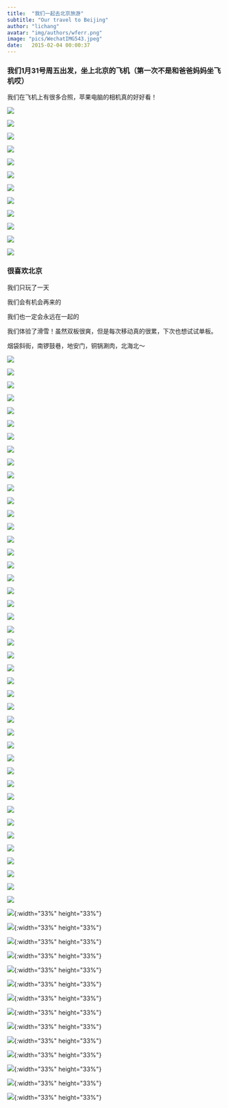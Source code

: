 ```yaml
---
title:  "我们一起去北京旅游"
subtitle: "Our travel to Beijing"
author: "lichang"
avatar: "img/authors/wferr.png"
image: "pics/WechatIMG543.jpeg"
date:   2015-02-04 00:00:37
---
```


### 我们1月31号周五出发，坐上北京的飞机（第一次不是和爸爸妈妈坐飞机哎）

我们在飞机上有很多合照，苹果电脑的相机真的好好看！

![](../姐姐/0.jpg)

![](../姐姐/1.jpg)

![](../姐姐/2.jpg)

![](../姐姐/3.jpg)

![](../姐姐/4.jpg)

![](../姐姐/5.jpg)

![](../姐姐/6.jpg)

![](../姐姐/7.jpg)

![](../姐姐/8.jpg)

![](../姐姐/9.jpg)

![](../姐姐/10.jpg)

![](../姐姐/11.jpg)

### 很喜欢北京

我们只玩了一天

我们会有机会再来的

我们也一定会永远在一起的

我们体验了滑雪！虽然双板很爽，但是每次移动真的很累，下次也想试试单板。

烟袋斜街，南锣鼓巷，地安门，铜锅涮肉，北海北～

![](../pics/WechatIMG526.jpeg)

![](../pics/WechatIMG527.jpeg)

![](../pics/WechatIMG528.jpeg)

![](../pics/WechatIMG524.jpeg)

![](../pics/WechatIMG529.jpeg)

![](../pics/WechatIMG530.jpeg)

![](../pics/WechatIMG531.jpeg)

![](../pics/WechatIMG532.jpeg)

![](../pics/WechatIMG533.jpeg)

![](../pics/WechatIMG534.jpeg)

![](../pics/WechatIMG535.jpeg)

![](../pics/WechatIMG536.jpeg)

![](../pics/WechatIMG537.jpeg)

![](../pics/WechatIMG538.jpeg)

![](../pics/WechatIMG539.jpeg)

![](../pics/WechatIMG540.jpeg)

![](../pics/WechatIMG541.jpeg)

![](../pics/WechatIMG542.jpeg)

![](../pics/WechatIMG543.jpeg)

![](../pics/WechatIMG544.jpeg)

![](../pics/WechatIMG545.jpeg)

![](../pics/WechatIMG546.jpeg)

![](../pics/WechatIMG547.jpeg)

![](../pics/WechatIMG548.jpeg)

![](../pics/WechatIMG549.jpeg)

![](../pics/WechatIMG550.jpeg)

![](../pics/WechatIMG551.jpeg)

![](../pics/WechatIMG552.jpeg)

![](../pics/WechatIMG553.jpeg)

![](../pics/WechatIMG554.jpeg)

![](../pics/WechatIMG555.jpeg)

![](../pics/WechatIMG556.jpeg)

![](../pics/WechatIMG557.jpeg)

![](../pics/WechatIMG558.jpeg)

![](../pics/WechatIMG559.jpeg)

![](../pics/WechatIMG560.jpeg)

![](../pics/WechatIMG561.jpeg)

![](../pics/WechatIMG562.jpeg)

![](../pics/WechatIMG563.jpeg)

![](../pics/WechatIMG564.jpeg)

![](../pics/WechatIMG565.jpeg)

![](../pics/WechatIMG566.jpeg)

![](../pics/WechatIMG571.jpeg)

![](../pics/WechatIMG571.jpeg){:width="33%" height="33%"}

![](../pics/WechatIMG572.jpeg){:width="33%" height="33%"}

![](../pics/WechatIMG573.jpeg){:width="33%" height="33%"}

![](../pics/WechatIMG574.jpeg){:width="33%" height="33%"}

![](../pics/WechatIMG575.jpeg){:width="33%" height="33%"}

![](../pics/WechatIMG576.jpeg){:width="33%" height="33%"}

![](../pics/WechatIMG577.jpeg){:width="33%" height="33%"}

![](../pics/WechatIMG578.jpeg){:width="33%" height="33%"}

![](../pics/WechatIMG579.jpeg){:width="33%" height="33%"}

![](../pics/WechatIMG580.jpeg){:width="33%" height="33%"}

![](../pics/WechatIMG581.jpeg){:width="33%" height="33%"}

![](../pics/WechatIMG582.jpeg){:width="33%" height="33%"}

![](../pics/WechatIMG583.jpeg){:width="33%" height="33%"}

![](../pics/WechatIMG584.jpeg){:width="33%" height="33%"}
